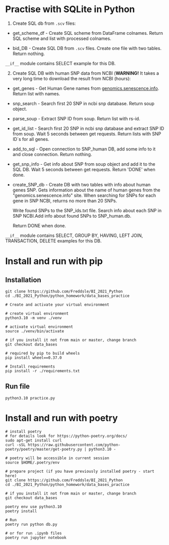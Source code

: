 # Practise with SQLite in Python

1. Create SQL db from `.scv` files:

- get_scheme_df - Create SQL scheme from DataFrame colnames. Return SQL scheme and list with processed colnames.

- bid_DB - Create SQL DB from `.scv` files. Create one file with two tables. Return nothing.

`__if__` module contains SELECT example for this DB.


2. Create SQL DB with human SNP data from NCBI (**WARNING!** It takes a very long time to download the result from NCBI (hours):

- get_genes - Get Human Gene names from [genomics.senescence.info](genomics.senescence.info). Return list with names.

- snp_search - Search first 20 SNP in ncbi snp database. Return soup object.

- parse_soup - Extract SNP ID from soup. Return list with rs-id.

- get_id_list - Search first 20 SNP in ncbi snp database and extract SNP ID from soup. Wait 5 seconds between get requests. Return lists with SNP ID`s for all genes.

- add_to_sql - Open connection to SNP_human DB, add some info to it and close connection. Return nothing.

- get_snp_info - Get info about SNP from soup object and add it to the SQL DB. Wait 5 seconds between get requests. Return 'DONE' when done.

- create_SNP_db - Create DB with two tables with info about human genes SNP. Gets information about the name of human genes from the "genomics.senescence.info" site. When searching for SNPs for each gene in SNP NCBI, returns no more than 20 SNPs.

    Write found SNPs to the SNP_ids.txt file. Search info about each SNP in SNP NCBI.Add info about found SNPs to SNP_human.db.
    
    Return DONE when done.

`__if__` module contains SELECT, GROUP BY, HAVING, LEFT JOIN, TRANSACTION, DELETE examples for this DB.


# Install and run with pip
## Installation

```console
git clone https://github.com/Freddsle/BI_2021_Python
cd ./BI_2021_Python/python_homework/data_bases_practice

# Create and activate your virtual environment

# create virtual environment
python3.10 -m venv ./venv

# activate virtual environment
source ./venv/bin/activate

# if you install it not from main or master, change branch
git checkout data_bases

# required by pip to build wheels
pip install wheel==0.37.0 

# Install requirements
pip install -r ./requirements.txt
```

## Run file
```console
python3.10 practice.py
```

# Install and run with poetry
```console
# install poetry
# for details look for https://python-poetry.org/docs/
sudo apt-get install curl
curl -sSL https://raw.githubusercontent.com/python-poetry/poetry/master/get-poetry.py | python3.10 -

# poetry will be accessible in current session
source $HOME/.poetry/env

# prepare project (if you have previously installed poetry - start here)
git clone https://github.com/Freddsle/BI_2021_Python
cd ./BI_2021_Python/python_homework/data_bases_practice

# if you install it not from main or master, change branch
git checkout data_bases

poetry env use python3.10
poetry install

# Run
poetry run python db.py

# or for run .ipynb files
poetry run jupyter notebook
```
